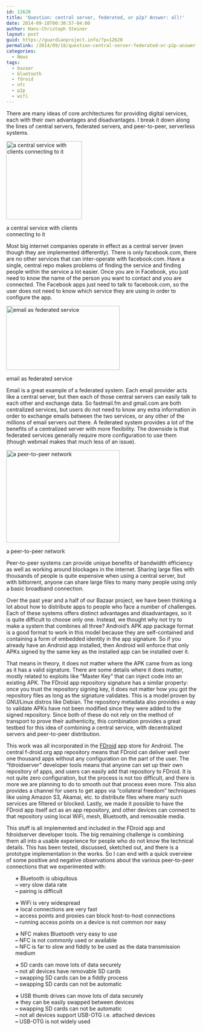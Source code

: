```yaml
---
id: 12628
title: 'Question: central server, federated, or p2p? Answer: all!'
date: 2014-09-18T00:30:57-04:00
author: Hans-Christoph Steiner
layout: post
guid: https://guardianproject.info/?p=12628
permalink: /2014/09/18/question-central-server-federated-or-p2p-answer-all/
categories:
  - News
tags:
  - bazaar
  - bluetooth
  - fdroid
  - nfc
  - p2p
  - wifi
---
```

There are many ideas of core architectures for providing digital services, each with their own advantages and disadvantages. I break it down along the lines of central servers, federated servers, and peer-to-peer, serverless systems. 

<div id="attachment_12631" style="width: 210px" class="wp-caption aligncenter">
  <a href="https://guardianproject.info/wp-content/uploads/2014/09/200px-Server-based-network.svg_.png"><img aria-describedby="caption-attachment-12631" src="https://guardianproject.info/wp-content/uploads/2014/09/200px-Server-based-network.svg_.png" alt="a central service with clients connecting to it" width="200" height="207" class="size-full wp-image-12631" srcset="https://guardianproject.info/wp-content/uploads/2014/09/200px-Server-based-network.svg_.png 200w, https://guardianproject.info/wp-content/uploads/2014/09/200px-Server-based-network.svg_-100x103.png 100w, https://guardianproject.info/wp-content/uploads/2014/09/200px-Server-based-network.svg_-150x155.png 150w" sizes="(max-width: 200px) 100vw, 200px" /></a>
  
  <p id="caption-attachment-12631" class="wp-caption-text">
    a central service with clients connecting to it
  </p>
</div>

Most big internet companies operate in effect as a central server (even though they are implemented differently). There is only facebook.com, there are no other services that can inter-operate with facebook.com. Have a single, central repo makes problems of finding the service and finding people within the service a lot easier. Once you are in Facebook, you just need to know the name of the person you want to contact and you are connected. The Facebook apps just need to talk to facebook.com, so the user does not need to know which service they are using in order to configure the app.

<div id="attachment_12633" style="width: 310px" class="wp-caption aligncenter">
  <a href="http://www.bendevane.com/RDC2012/ians/2012/10/09/campsiteofthefutur/"><img aria-describedby="caption-attachment-12633" src="https://guardianproject.info/wp-content/uploads/2014/09/Federated-01-1024x582-300x170.png" alt="email as federated service" width="300" height="170" class="size-medium wp-image-12633" srcset="https://guardianproject.info/wp-content/uploads/2014/09/Federated-01-1024x582-300x170.png 300w, https://guardianproject.info/wp-content/uploads/2014/09/Federated-01-1024x582-100x56.png 100w, https://guardianproject.info/wp-content/uploads/2014/09/Federated-01-1024x582-150x85.png 150w, https://guardianproject.info/wp-content/uploads/2014/09/Federated-01-1024x582-200x113.png 200w, https://guardianproject.info/wp-content/uploads/2014/09/Federated-01-1024x582-450x255.png 450w, https://guardianproject.info/wp-content/uploads/2014/09/Federated-01-1024x582-600x341.png 600w, https://guardianproject.info/wp-content/uploads/2014/09/Federated-01-1024x582-900x511.png 900w, https://guardianproject.info/wp-content/uploads/2014/09/Federated-01-1024x582.png 1024w" sizes="(max-width: 300px) 100vw, 300px" /></a>
  
  <p id="caption-attachment-12633" class="wp-caption-text">
    email as federated service
  </p>
</div>

Email is a great example of a federated system. Each email provider acts like a central server, but then each of those central servers can easily talk to each other and exchange data. So fastmail.fm and gmail.com are both centralized services, but users do not need to know any extra information in order to exchange emails between the two services, or any other of the millions of email servers out there. A federated system provides a lot of the benefits of a centralized server with more flexibility. The downside is that federated services generally require more configuration to use them (though webmail makes that much less of an issue).

<div id="attachment_12632" style="width: 310px" class="wp-caption aligncenter">
  <a href="https://guardianproject.info/wp-content/uploads/2014/09/300px-Unstructured_peer-to-peer_network_diagram.png"><img aria-describedby="caption-attachment-12632" src="https://guardianproject.info/wp-content/uploads/2014/09/300px-Unstructured_peer-to-peer_network_diagram.png" alt="a peer-to-peer network" width="300" height="245" class="size-full wp-image-12632" srcset="https://guardianproject.info/wp-content/uploads/2014/09/300px-Unstructured_peer-to-peer_network_diagram.png 300w, https://guardianproject.info/wp-content/uploads/2014/09/300px-Unstructured_peer-to-peer_network_diagram-100x81.png 100w, https://guardianproject.info/wp-content/uploads/2014/09/300px-Unstructured_peer-to-peer_network_diagram-150x122.png 150w, https://guardianproject.info/wp-content/uploads/2014/09/300px-Unstructured_peer-to-peer_network_diagram-200x163.png 200w" sizes="(max-width: 300px) 100vw, 300px" /></a>
  
  <p id="caption-attachment-12632" class="wp-caption-text">
    a peer-to-peer network
  </p>
</div>

Peer-to-peer systems can provide unique benefits of bandwidth efficiency as well as working around blockages in the internet. Sharing large files with thousands of people is quite expensive when using a central server, but with bittorrent, anyone can share large files to many many people using only a basic broadband connection. 

Over the past year and a half of our Bazaar project, we have been thinking a lot about how to distribute apps to people who face a number of challenges. Each of these systems offers distinct advantages and disadvantages, so it is quite difficult to choose only one. Instead, we thought why not try to make a system that combines all three? Android&#8217;s APK app package format is a good format to work in this model because they are self-contained and containing a form of embedded identity in the app signature. So if you already have an Android app installed, then Android will enforce that only APKs signed by the same key as the installed app can be installed over it.

That means in theory, it does not matter where the APK came from as long as it has a valid signature. There are some details where it does matter, mostly related to exploits like &#8220;Master Key&#8221; that can inject code into an existing APK. The FDroid app repository signature has a similar property: once you trust the repository signing key, it does not matter how you got the repository files as long as the signature validates. This is a model proven by GNU/Linux distros like Debian. The repository metadata also provides a way to validate APKs have not been modified since they were added to the signed repository. Since both of these do not rely on the method of transport to prove their authenticity, this combination provides a great testbed for this idea of combining a central service, with decentralized servers and peer-to-peer distribution.

This work was all incorporated in the <a href="https://f-droid.org" target="_blank">FDroid</a> app store for Android. The central f-droid.org app repository means that FDroid can deliver well over one thousand apps without any configuration on the part of the user. The &#8220;fdroidserver&#8221; developer tools means that anyone can set up their own repository of apps, and users can easily add that repository to FDroid. It is not quite zero configuration, but the process is not too difficult, and there is more we are planning to do to smooth out that process even more. This also provides a channel for users to get apps via &#8220;collateral freedom&#8221; techniques like using Amazon S3, Akamai, etc. to distribute files where many such services are filtered or blocked. Lastly, we made it possible to have the FDroid app itself act as an app repository, and other devices can connect to that repository using local WiFi, mesh, Bluetooth, and removable media.

This stuff is all implemented and included in the FDroid app and fdroidserver developer tools. The big remaining challenge is combining them all into a usable experience for people who do not know the technical details. This has been tested, discussed, sketched out, and there is a prototype implementation in the works. So I can end with a quick overview of some positive and negative observations about the various peer-to-peer connections that we experimented with:

<ul style="list-style-type: none;">
  <li>
    <strong>+</strong> Bluetooth is ubiquitous
  </li>
  <li>
    <strong>&ndash;</strong> very slow data rate
  </li>
  <li>
    <strong>&ndash;</strong> pairing is difficult
  </li>
</ul>

<ul style="list-style-type: none;">
  <li>
    <strong>+</strong> WiFi is very widespread
  </li>
  <li>
    <strong>+</strong> local connections are very fast
  </li>
  <li>
    <strong>&ndash;</strong> access points and proxies can block host-to-host connections
  </li>
  <li>
    <strong>&ndash;</strong> running access points on a device is not common nor easy
  </li>
</ul>

<ul style="list-style-type: none;">
  <li>
    <strong>+</strong> NFC makes Bluetooth very easy to use
  </li>
  <li>
    <strong>&ndash;</strong> NFC is not commonly used or available
  </li>
  <li>
    <strong>&ndash;</strong> NFC is far to slow and fiddly to be used as the data transmission medium
  </li>
</ul>

<ul style="list-style-type: none;">
  <li>
    <strong>+</strong> SD cards can move lots of data securely
  </li>
  <li>
    <strong>&ndash;</strong> not all devices have removable SD cards
  </li>
  <li>
    <strong>&ndash;</strong> swapping SD cards can be a fiddly process
  </li>
  <li>
    <strong>&ndash;</strong> swapping SD cards can not be automatic
  </li>
</ul>

<ul style="list-style-type: none;">
  <li>
    <strong>+</strong> USB thumb drives can move lots of data securely
  </li>
  <li>
    <strong>+</strong> they can be easily swapped between devices
  </li>
  <li>
    <strong>&ndash;</strong> swapping SD cards can not be automatic
  </li>
  <li>
    <strong>&ndash;</strong> not all devices support USB-OTG i.e. attached devices
  </li>
  <li>
    <strong>&ndash;</strong> USB-OTG is not widely used
  </li>
</ul>